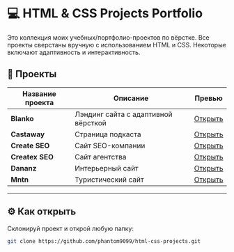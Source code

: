 # 💻 HTML & CSS Projects Portfolio

Это коллекция моих учебных/портфолио-проектов по вёрстке. Все проекты сверстаны вручную с использованием HTML и CSS. Некоторые включают адаптивность и интерактивность.

## 📂 Проекты

| Название проекта | Описание | Превью |
|------------------|----------|--------|
| **Blanko**       | Лэндинг сайта с адаптивной вёрсткой | [Открыть](./blanko/index.html) |
| **Castaway**     | Страница подкаста | [Открыть](./castaway/index.html) |
| **Create SEO**   | Сайт SEO-компании | [Открыть](./create-seo/index.html) |
| **Createx SEO**  | Сайт агентства | [Открыть](./createx-seo/index.html) |
| **Dananz**       | Интерьерный сайт | [Открыть](./dananz/index.html) |
| **Mntn**         | Туристический сайт | [Открыть](./mntn/index.html) |

---

## ⚙️ Как открыть

Склонируй проект и открой любую папку:

```bash
git clone https://github.com/phantom9099/html-css-projects.git
